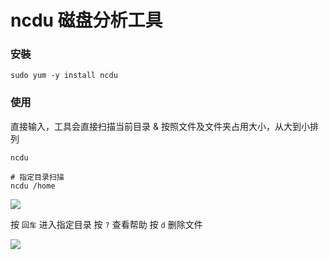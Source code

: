 # ncdu 磁盘分析工具

### 安裝

```shell
sudo yum -y install ncdu
```

### 使用

直接输入，工具会直接扫描当前目录 & 按照文件及文件夹占用大小，从大到小排列

```shell
ncdu

# 指定目录扫描
ncdu /home
```

![](images/ncdu-01.png)

按 `回车` 进入指定目录
按 `?` 查看帮助
按 `d` 删除文件

![](images/ncdu-02.png)

